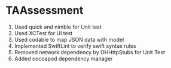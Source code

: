 # TAAssessment

1. Used quick and nimble for Unit test
2. Used XCTest for UI test
3. Used codable to map JSON data with model
4. Implemented SwiftLint to verify swift syntax rules
5. Removed network dependency by OHHttpStubs for Unit Test
6. Added cocoapod dependency manager
